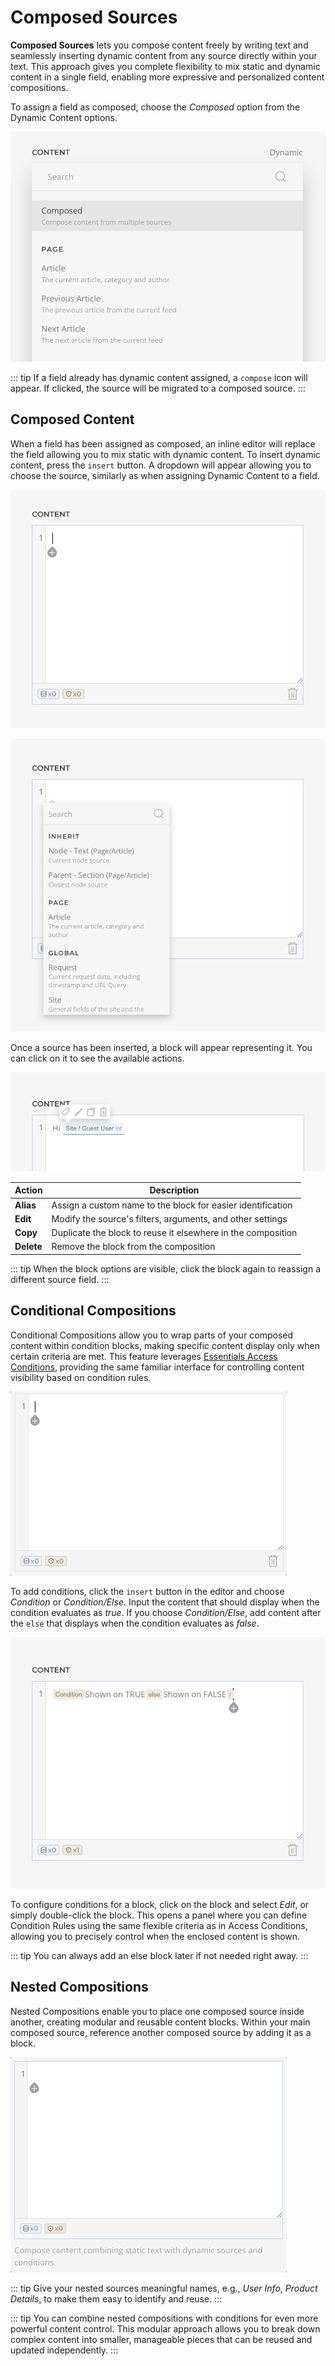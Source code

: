 # Composed Sources

**Composed Sources** lets you compose content freely by writing text and seamlessly inserting dynamic content from any source directly within your text. This approach gives you complete flexibility to mix static and dynamic content in a single field, enabling more expressive and personalized content compositions.

To assign a field as composed, choose the _Composed_ option from the Dynamic Content options.

![Composed Source Dynamic Option](./assets/composed-sources/composed-dynamic-option.webp)

::: tip
If a field already has dynamic content assigned, a `compose` icon will appear. If clicked, the source will be migrated to a composed source.
:::

## Composed Content

When a field has been assigned as composed, an inline editor will replace the field allowing you to mix static with dynamic content. To insert dynamic content, press the `insert` button. A dropdown will appear allowing you to choose the source, similarly as when assigning Dynamic Content to a field.

![Composed Source Editor](./assets/composed-sources/composed-source-editor.webp)

![Composed Source Editor Insert](./assets/composed-sources/composed-source-editor-insert.webp)

Once a source has been inserted, a block will appear representing it. You can click on it to see the available actions.

![Composed Source Block Actions](./assets/composed-sources/composer-source-block-actions.webp)

| Action      | Description                                                         |
|-------------|---------------------------------------------------------------------|
| **Alias**   | Assign a custom name to the block for easier identification         |
| **Edit**    | Modify the source's filters, arguments, and other settings          |
| **Copy**    | Duplicate the block to reuse it elsewhere in the composition        |
| **Delete**  | Remove the block from the composition                               |

::: tip
When the block options are visible, click the block again to reassign a different source field.
:::

## Conditional Compositions

Conditional Compositions allow you to wrap parts of your composed content within condition blocks, making specific content display only when certain criteria are met. This feature leverages [Essentials Access Conditions](../../addons/access/), providing the same familiar interface for controlling content visibility based on condition rules.

![Conditional Compositions Overview](./assets/composed-sources/conditional-compositions.gif)

To add conditions, click the `insert` button in the editor and choose _Condition_ or _Condition/Else_. Input the content that should display when the condition evaluates as _true_. If you choose _Condition/Else_, add content after the `else` that displays when the condition evaluates as _false_.

![Conditional Composition](./assets/composed-sources/conditional-composition.webp)

To configure conditions for a block, click on the block and select _Edit_, or simply double-click the block. This opens a panel where you can define Condition Rules using the same flexible criteria as in Access Conditions, allowing you to precisely control when the enclosed content is shown.

::: tip
You can always add an else block later if not needed right away.
:::

## Nested Compositions

Nested Compositions enable you to place one composed source inside another, creating modular and reusable content blocks. Within your main composed source, reference another composed source by adding it as a block.

![Nested Compositions](./assets/composed-sources/nested-compositions.gif)

::: tip
Give your nested sources meaningful names, e.g., _User Info_, _Product Details_, to make them easy to identify and reuse.
:::

::: tip
You can combine nested compositions with conditions for even more powerful content control. This modular approach allows you to break down complex content into smaller, manageable pieces that can be reused and updated independently.
:::
